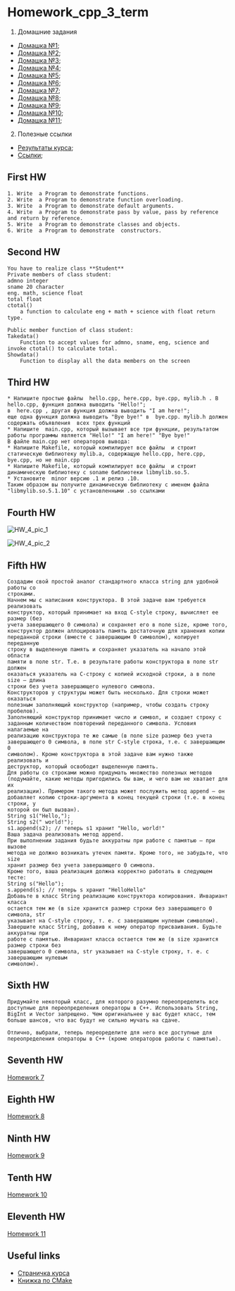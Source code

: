 # Homework_cpp_3_term
1. Домашние задания
 * [Домашка №1](#HW1);
 * [Домашка №2](#HW2);
 * [Домашка №3](#HW3);
 * [Домашка №4](#HW4);
 * [Домашка №5](#HW5);
 * [Домашка №6](#HW6);
 * [Домашка №7](#HW7);
 * [Домашка №8](#HW8);
 * [Домашка №9](#HW9);
 * [Домашка №10](#HW10);
 * [Домашка №11](#HW11);
2. Полезные ссылки
 * [Результаты курса](https://docs.google.com/spreadsheets/d/e/2PACX-1vQRvDuU6L3OrceTjSI_j4Lupvr_OjPMETOtdj-j2YQP2rCvVkD6cWi-zD8KkAAdkfmlgwaNh4_XyKS2/pubhtml?gid=0);
 * [Ссылки](#links);

## <a name="HW1"></a> First HW


```
1. Write  a Program to demonstrate functions.
2. Write  a Program to demonstrate function overloading.
3. Write  a Program to demonstrate default arguments.
4. Write  a Program to demonstrate pass by value, pass by reference and return by reference.
5. Write  a Program to demonstrate classes and objects.
6. Write  a Program to demonstrate  constructors.
```

## <a name="HW2"></a> Second HW

```
You have to realize class **Student**  
Private members of class student:
admno integer
sname 20 character 
eng. math, science float 
total float 
ctotal() 
    a function to calculate eng + math + science with float return type.

Public member function of class student:
Takedata() 
    Function to accept values for admno, sname, eng, science and invoke ctotal() to calculate total. 
Showdata() 
    Function to display all the data members on the screen
```

## <a name="HW3"></a> Third HW

```
* Напишите простые файлы  hello.cpp, here.cpp, bye.cpp, mylib.h . В hello.cpp, функция должна выводить "Hello!";
в  here.cpp , другая функция должна выводить "I am here!";
еще одна функция должна выводить "Bye bye!" в  bye.cpp. mylib.h должен содержать объявления  всех трех функций
* Напишите  main.cpp, который вызывает все три функции, результатом работы программы является "Hello!" "I am here!" "Bye bye!" 
В файле main.cpp нет операторов вывода: 
* Напишите Makefile, который компилирует все файлы  и строит статическую библиотеку mylib.a, содержащую hello.cpp, here.cpp, bye.cpp, но не main.cpp
* Напишите Makefile, который компилирует все файлы  и строит динамическую библиотеку с soname библиотеки libmylib.so.5.
* Установите  minor версию .1 и релиз .10. 
Таким образом вы получите динамическую библиотеку с именем файла "libmylib.so.5.1.10" c установленными .so ссылками
```
## <a name="HW4"></a> Fourth HW

![HW_4_pic_1](/img/HW_4_pic_1.jpg)

![HW_4_pic_2](/img/HW_4_pic_2.jpg)

## <a name="HW5"></a> Fifth HW

```
Cоздадим свой простой аналог стандартного класса string для удобной работы со
строками.
Начнем мы с написания конструктора. В этой задаче вам требуется реализовать
конструктор, который принимает на вход C-style строку, вычисляет ее размер (без
учета завершающего 0 символа) и сохраняет его в поле size, кроме того,
конструктор должен аллоцировать память достаточную для хранения копии
переданной строки (вместе с завершающим 0 символом), копирует переданную
строку в выделенную память и сохраняет указатель на начало этой области
памяти в поле str. Т.е. в результате работы конструктора в поле str должен
оказаться указатель на C-строку c копией исходной строки, а в поле size — длина
строки без учета завершающего нулевого символа.
Конструкторов у структуры может быть несколько. Для строки может оказаться
полезным заполняющий конструктор (например, чтобы создать строку пробелов).
Заполняющий конструктор принимает число и символ, и создает строку с
заданным количеством повторений переданного символа. Условия налагаемые на
реализацию конструктора те же самые (в поле size размер без учета
завершающего 0 символа, в поле str C-style строка, т.е. с завершающим 0
символом). Кроме конструктора в этой задаче вам нужно также реализовать и
деструктор, который освободит выделенную память.
Для работы со строками можно придумать множество полезных методов
(подумайте, какие методы пригодились бы вам, и чего вам не хватает для их
реализации). Примером такого метода может послужить метод append — он
добавляет копию строки-аргумента в конец текущей строки (т.е. в конец строки, у
которой он был вызван).
String s1("Hello,");
String s2(" world!");
s1.append(s2); // теперь s1 хранит "Hello, world!"
Ваша задача реализовать метод append.
При выполнении задания будьте аккуратны при работе с памятью — при вызове
метода не должно возникать утечек памяти. Кроме того, не забудьте, что size
хранит размер без учета завершающего 0 символа.
Кроме того, ваша реализация должна корректно работать в следующем тесте:
String s("Hello");
s.append(s); // теперь s хранит "HelloHello"
Добавьте в класс String реализацию конструктора копирования. Инвариант класса
остается тем же (в size хранится размер строки без завершающего 0 символа, str
указывает на C-style строку, т. е. с завершающим нулевым символом).
Завершите класс String, добавив к нему оператор присваивания. Будьте аккуратны при
работе с памятью. Инвариант класса остается тем же (в size хранится размер строки без
завершающего 0 символа, str указывает на C-style строку, т. е. с завершающим нулевым
символом).
```

## <a name="HW6"></a> Sixth HW

```
Придумайте некоторый класс, для которого разумно переопределить все доступные для переопределения операторы в C++. Использовать String, BigInt и Vector запрещено. Чем оригинальнее у вас будет класс, тем больше шансов, что вас будут не сильно мучать на сдаче.

Отлично, выбрали, теперь переоределите для него все доступные для переопределения операторы в C++ (кроме операторов работы с памятью).
```

## <a name="HW7"></a> Seventh HW
[Homework 7](/pdf/hw7.pdf)

## <a name="HW8"></a> Eighth HW
[Homework 8](/pdf/hw8.pdf)

## <a name="HW9"></a> Ninth HW
[Homework 9](/pdf/hw9.pdf)

## <a name="HW10"></a> Tenth HW
[Homework 10](/pdf/hw10.pdf)

## <a name="HW11"></a> Eleventh HW
[Homework 11](/pdf/hw11.pdf)

## <a name="links"></a> Useful links

* [Страничка курса](http://neerc.ifmo.ru/teaching/cpp/year2017/sem3/)
* [Книжка по CMake](http://ru.b-ok.org/book/2933576/d7760f)
